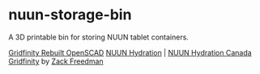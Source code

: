 # nuun-storage-bin
A 3D printable bin for storing NUUN tablet containers.

[Gridfinity Rebuilt OpenSCAD](https://github.com/kennetek/gridfinity-rebuilt-openscad/)
[NUUN Hydration](https://nuunlife.com/) | [NUUN Hydration Canada](https://nuunlife.ca/)
[Gridfinity](https://www.youtube.com/watch?v=ra_9zU-mnl8) by [Zack Freedman](https://www.youtube.com/c/ZackFreedman/about)